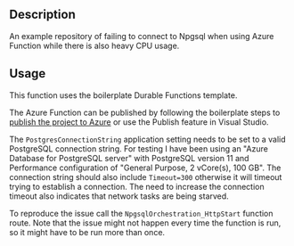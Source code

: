 ## Description

An example repository of failing to connect to Npgsql when using Azure Function while there is also heavy CPU usage.

## Usage

This function uses the boilerplate Durable Functions template.

The Azure Function can be published by following the boilerplate steps to [publish the project to Azure](https://docs.microsoft.com/en-us/azure/azure-functions/durable/durable-functions-create-first-csharp?pivots=code-editor-vscode#publish-the-project-to-azure) or use the Publish feature in Visual Studio.

The `PostgresConnectionString` application setting needs to be set to a valid PostgreSQL connection string. For testing I have been using an "Azure Database for PostgreSQL server" with PostgreSQL version 11 and Performance configuration of "General Purpose, 2 vCore(s), 100 GB". The connection string should also include `Timeout=300` otherwise it will timeout trying to establish a connection. The need to increase the connection timeout also indicates that network tasks are being starved.

To reproduce the issue call the `NpgsqlOrchestration_HttpStart` function route. Note that the issue might not happen every time the function is run, so it might have to be run more than once.
